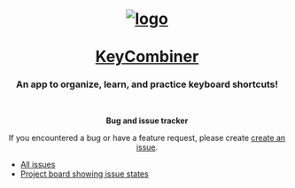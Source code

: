 <div align="center">

# [![logo](https://user-images.githubusercontent.com/7394822/111075774-d0c8d080-84e9-11eb-96e5-e4db3a166d9c.png)<br/><br/>KeyCombiner](https://keycombiner.com)

### An app to organize, learn, and practice keyboard shortcuts!

 

**Bug and issue tracker**

If you encountered a bug or have a feature request, please create [create an issue](https://github.com/tkainrad/keycombiner/issues/new).
</div>

* [All issues](https://github.com/tkainrad/keycombiner/issues)
* [Project board showing issue states](https://github.com/tkainrad/keycombiner/projects/1)
